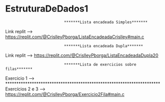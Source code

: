 # EstruturaDeDados1





                              *******Lista encadeada Simples*******
                              
                              
Link replit --> https://replit.com/@CrislleyPborga/ListaEncadeadaCrislley#main.c   


                              *******Lista encadeada Dupla*******
                              
Link replit --> https://replit.com/@CrislleyPborga/ListaEncadeadaDupla20      

                              *******Lista de exercicios sobre filas*******
    
                              
Exercicio 1 --> **********************************************************************
Exercícios 2 e 3 --> https://replit.com/@CrislleyPborga/Exercicio2Fila#main.c
